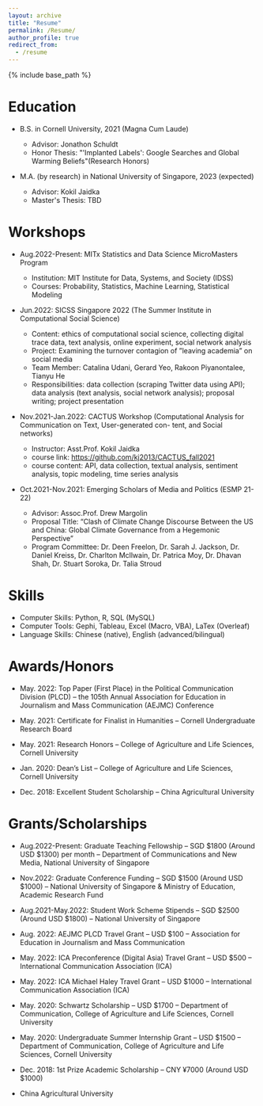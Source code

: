 ```yaml
---
layout: archive
title: "Resume"
permalink: /Resume/
author_profile: true
redirect_from:
  - /resume
---
```


{% include base_path %}

Education
======
* B.S. in Cornell University, 2021 (Magna Cum Laude)
  * Advisor: Jonathon Schuldt
  * Honor Thesis: "'Implanted Labels': Google Searches and Global Warming Beliefs"(Research Honors)

* M.A. (by research) in National University of Singapore, 2023 (expected)
  * Advisor: Kokil Jaidka
  * Master's Thesis: TBD


Workshops
======
* Aug.2022-Present: MITx Statistics and Data Science MicroMasters Program
  * Institution: MIT Institute for Data, Systems, and Society (IDSS)
  * Courses: Probability, Statistics, Machine Learning, Statistical Modeling

* Jun.2022: SICSS Singapore 2022 (The Summer Institute in Computational Social Science)
  * Content: ethics of computational social science, collecting digital trace data, text analysis, online experiment, social network analysis
  * Project: Examining the turnover contagion of ”leaving academia” on social media
  * Team Member: Catalina Udani, Gerard Yeo, Rakoon Piyanontalee, Tianyu He
  * Responsibilities: data collection (scraping Twitter data using API); data analysis (text analysis, social network analysis); proposal writing; project presentation

* Nov.2021-Jan.2022: CACTUS Workshop (Computational Analysis for Communication on Text, User-generated con- tent, and Social networks)
  * Instructor: Asst.Prof. Kokil Jaidka
  * course link: https://github.com/kj2013/CACTUS_fall2021
  * course content: API, data collection, textual analysis, sentiment analysis, topic modeling, time series analysis

* Oct.2021-Nov.2021: Emerging Scholars of Media and Politics (ESMP 21-22)
  * Advisor: Assoc.Prof. Drew Margolin
  * Proposal Title: “Clash of Climate Change Discourse Between the US and China: Global Climate Governance from a Hegemonic Perspective”
  * Program Committee: Dr. Deen Freelon, Dr. Sarah J. Jackson, Dr. Daniel Kreiss, Dr. Charlton Mcllwain, Dr. Patrica Moy, Dr. Dhavan Shah, Dr. Stuart Soroka, Dr. Talia Stroud

Skills
======

* Computer Skills: Python, R, SQL (MySQL)
* Computer Tools: Gephi, Tableau, Excel (Macro, VBA), LaTex (Overleaf)
* Language Skills: Chinese (native), English (advanced/bilingual)

Awards/Honors
======
* May. 2022: Top Paper (First Place) in the Political Communication Division (PLCD)
– the 105th Annual Association for Education in Journalism and Mass Communication (AEJMC) Conference

* May. 2021: Certificate for Finalist in Humanities
– Cornell Undergraduate Research Board

* May. 2021: Research Honors
– College of Agriculture and Life Sciences, Cornell University

* Jan. 2020: Dean’s List
– College of Agriculture and Life Sciences, Cornell University

* Dec. 2018: Excellent Student Scholarship
– China Agricultural University


Grants/Scholarships
======

* Aug.2022-Present: Graduate Teaching Fellowship
– SGD $1800 (Around USD $1300) per month
– Department of Communications and New Media, National University of Singapore

* Nov.2022: Graduate Conference Funding
– SGD $1500 (Around USD $1000)
– National University of Singapore & Ministry of Education, Academic Research Fund

* Aug.2021-May.2022: Student Work Scheme Stipends
– SGD $2500 (Around USD $1800)
– National University of Singapore

* Aug. 2022: AEJMC PLCD Travel Grant
– USD $100
– Association for Education in Journalism and Mass Communication


* May. 2022: ICA Preconference (Digital Asia) Travel Grant
– USD $500
– International Communication Association (ICA)

* May. 2022: ICA Michael Haley Travel Grant
– USD $1000
– International Communication Association (ICA)


* May. 2020: Schwartz Scholarship
– USD $1700
– Department of Communication, College of Agriculture and Life Sciences, Cornell University


* May. 2020: Undergraduate Summer Internship Grant
– USD $1500
– Department of Communication, College of Agriculture and Life Sciences, Cornell University


* Dec. 2018: 1st Prize Academic Scholarship
– CNY ¥7000 (Around USD $1000)
- China Agricultural University